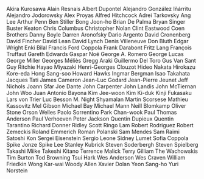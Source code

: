 Akira Kurosawa
Alain Resnais
Albert Dupontel
Alejandro González Iñárritu
Alejandro Jodorowsky
Alex Proyas
Alfred Hitchcock
Adrei Tarkovsky
Ang Lee
Arthur Penn
Ben Stiller
Bong Joon-ho
Brian De Palma
Bryan Singer
Buster Keaton
Chris Columbus
Christopher Nolan
Clint Eastwood
Coen Brothers
Danny Boyle
Darren Aronofsky
Dario Argento
David Cronenberg
David Fincher
David Lean
David Lynch
Denis Villeneuve
Don Bluth
Edgar Wright
Enki Bilal
Francis Ford Coppola
Frank Darabont
Fritz Lang
François Truffaut
Gareth Edwards
Gaspar Noé
George A. Romero
George Lucas
George Miller
Georges Méliès
Gregg Araki
Guillermo Del Toro
Gus Van Sant
Guy Ritchie
Hayao Miyazaki
Henri-Georges Clouzot
Hideo Nakata
Hirokazu Kore-eda
Hong Sang-soo
Howard Hawks
Ingmar Bergman
Isao Takahata
Jacques Tati
James Cameron
Jean-Luc Godard
Jean-Pierre Jeunet
Jeff Nichols
Joann Sfar
Joe Dante
John Carpenter
John Landis
John McTiernan
John Woo
Juan Antonio Bayona
Kim Jee-woon
Kim Ki-duk
Kinji Fukasaku
Lars von Trier
Luc Besson
M. Night Shyamalan
Martin Scorsese
Mathieu Kassovitz
Mel Gibson
Michael Bay
Michael Mann
Neill Blomkamp
Oliver Stone
Orson Welles
Paolo Sorrentino
Park Chan-wook
Paul Thomas Anderson
Paul Verhoeven
Peter Jackson
Quentin Dupieux
Quentin Tarantino
Richard Donner
Ridley Scott
Ringo Lam
Robert Rodriguez
Robert Zemeckis
Roland Emmerich
Roman Polanski
Sam Mendes
Sam Raimi
Satoshi Kon
Sergei Eisenstein
Sergio Leone
Sidney Lumet
Sofia Coppola
Spike Jonze
Spike Lee
Stanley Kubrick
Steven Soderbergh
Steven Spielberg
Takashi Miike
Takeshi Kitano
Terrence Malick
Terry Gilliam
The Wachowskis
Tim Burton
Tod Browning
Tsui Hark
Wes Anderson
Wes Craven
William Friedkin
Wong Kar-wai
Woody Allen
Xavier Dolan
Yeon Sang-ho
Yuri Norstein

